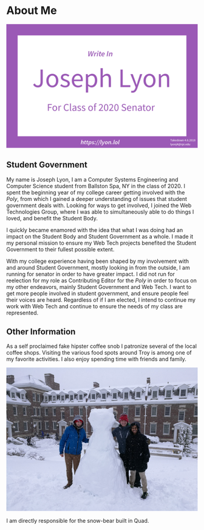 # About Me

![Me](https://github.com/jlyon1/lyon.lol/blob/master/css/poster_purple.png?raw=true)

## Student Government
My name is Joseph Lyon, I am a Computer Systems Engineering and Computer Science student from Ballston Spa, NY in the class of 2020. I spent the beginning year of my college career getting involved with the _Poly_, from which I gained a deeper understanding of issues that student government deals with. Looking for ways to get involved, I joined the Web Technologies Group, where I was able to simultaneously able to do things I loved, and benefit the Student Body.

I quickly became enamored with the idea that what I was doing had an impact on the Student Body and Student Government as a whole. I made it my personal mission to ensure my Web Tech projects benefited the Student Government to their fullest possible extent.

With my college experience having been shaped by my involvement with and around Student Government, mostly looking in from the outside, I am running for senator in order to have greater impact. I did not run for reelection for my role as Contributing Editor for the _Poly_ in order to focus on my other endeavors, mainly Student Government and Web Tech. I want to get more people involved in student government, and ensure people feel their voices are heard. Regardless of if I am elected, I intend to continue my work with Web Tech and continue to ensure the needs of my class are represented.

## Other Information
As a self proclaimed fake hipster coffee snob I patronize several of the local coffee shops. Visiting the various food spots around Troy is among one of my favorite activities. I also enjoy spending time with friends and family.

![Me](https://github.com/jlyon1/lyon.lol/blob/master/css/bear.jpg?raw=true)

I am directly responsible for the snow-bear built in Quad.
